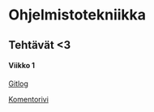 # Ohjelmistotekniikka

## Tehtävät <3

#### **Viikko 1**

[Gitlog](https://github.com/imriina/ot-harjoitustyo/blob/master/laskarit/viikko1/gitlog.txt) 

[Komentorivi](https://github.com/imriina/ot-harjoitustyo/blob/master/laskarit/viikko1/komentorivi.txt)

